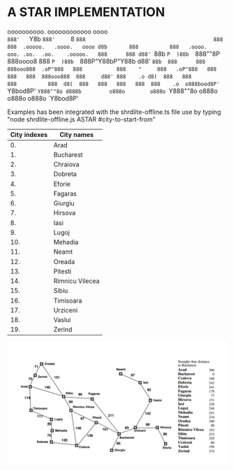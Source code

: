 A STAR IMPLEMENTATION
======================
oooooooooo.                                     oooooooooooo oooo                                        
`888'   `Y8b                                    `888'     `8 `888                                        
 888      888  .ooooo.   .oooo.   oooo d8b       888          888   .oooo.   ooo. .oo.  .oo.    .ooooo.  
 888      888 d88' `88b `P  )88b  `888""8P       888oooo8     888  `P  )88b  `888P"Y88bP"Y88b  d88' `88b 
 888      888 888ooo888  .oP"888   888           888    "     888   .oP"888   888   888   888  888ooo888 
 888     d88' 888    .o d8(  888   888           888          888  d8(  888   888   888   888  888    .o 
o888bood8P'   `Y8bod8P' `Y888""8o d888b         o888o        o888o `Y888""8o o888o o888o o888o `Y8bod8P' 

Examples has been integrated with the shrdlite-offline.ts file 
use by typing "node shrdlite-offline.js ASTAR #city-to-start-from"

|City indexes |City names  |
| ----- | ------ |
|0.  |  Arad|
|1.  |  Bucharest|
|2.  |  Chraiova|
|3.  |  Dobreta |
|4.  |  Eforie|
|5.  |  Fagaras |
|6.  |  Giurgiu |
|7.  |  Hirsova |
|8.  |  Iasi |
|9.  |  Lugoj |
|10. |  Mehadia |
|11. |  Neamt |
|12. |  Oreada |
|13. |  Pitesti |
|14. |  Rimnicu Vilecea |
|15. |  Sibiu |
|16. |  Timisoara |
|17. |  Urziceni |
|18. |  Vaslui |
|19. |  Zerind |

![romania](romania.png?raw=true "romania")








